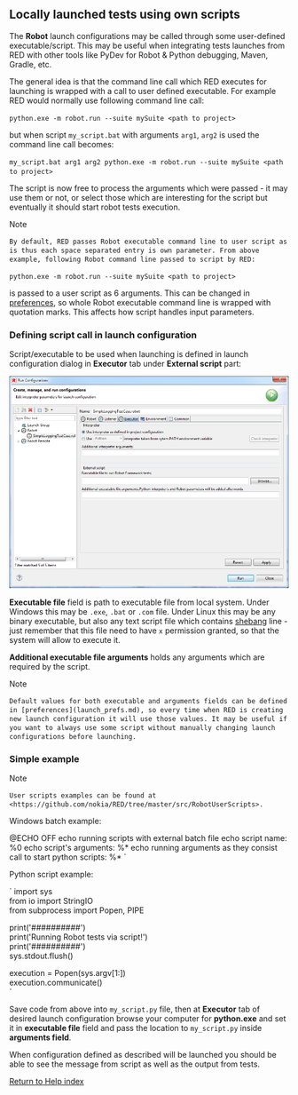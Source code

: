 ## Locally launched tests using own scripts

The **Robot** launch configurations may be called through some user-defined
executable/script. This may be useful when integrating tests launches from RED
with other tools like PyDev for Robot  & Python debugging, Maven, Gradle, etc.

The general idea is that the command line call which RED executes for
launching is wrapped with a call to user defined executable. For example RED
would normally use following command line call:

` python.exe -m robot.run --suite mySuite <path to project> `

but when script `my_script.bat` with arguments `arg1`, `arg2` is used the
command line call becomes:

` my_script.bat arg1 arg2 python.exe -m robot.run --suite mySuite <path to
project> `

The script is now free to process the arguments which were passed - it may use
them or not, or select those which are interesting for the script but
eventually it should start robot tests execution.

Note

    By default, RED passes Robot executable command line to user script as is thus each space separated entry is own parameter. From above example, following Robot command line passed to script by RED: 

` python.exe -m robot.run --suite mySuite <path to project> `

is passed to a user script as 6 arguments. This can be changed in
[preferences](launch_prefs.md), so whole Robot executable command line is
wrapped with quotation marks. This affects how script handles input
parameters.

### Defining script call in launch configuration

Script/executable to be used when launching is defined in launch configuration
dialog in **Executor** tab under **External script** part:

![](images/local_config_exec.png)

**Executable file** field is path to executable file from local system. Under
Windows this may be `.exe`, `.bat` or `.com` file. Under Linux this may be any
binary executable, but also any text script file which contains
[shebang](https://en.wikipedia.org/wiki/Shebang_\(Unix\)) line - just remember
that this file need to have `x` permission granted, so that the system will
allow to execute it.

**Additional executable file arguments** holds any arguments which are
required by the script.

Note

    Default values for both executable and arguments fields can be defined in [preferences](launch_prefs.md), so every time when RED is creating new launch configuration it will use those values. It may be useful if you want to always use some script without manually changing launch configurations before launching. 

### Simple example

Note

    User scripts examples can be found at <https://github.com/nokia/RED/tree/master/src/RobotUserScripts>. 

Windows batch example:

@ECHO OFF echo running scripts with external batch file echo script name: %0
echo script's arguments: %* echo running arguments as they consist call to
start python scripts: %* `

Python script example:

` import sys  
from io import StringIO  
from subprocess import Popen, PIPE  
  
print('##########')  
print('Running Robot tests via script!')  
print('##########')  
sys.stdout.flush()  
  
execution = Popen(sys.argv[1:])  
execution.communicate()  
`

Save code from above into `my_script.py` file, then at **Executor** tab of
desired launch configuration browse your computer for **python.exe** and set
it in **executable file** field and pass the location to `my_script.py` inside
**arguments field**.

When configuration defined as described will be launched you should be able to
see the message from script as well as the output from tests.

  
  

[Return to Help index](http://nokia.github.io/RED/help/)
